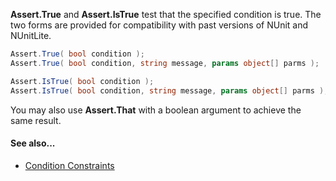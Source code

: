 **Assert.True** and **Assert.IsTrue** test that the specified condition is true.
The two forms are provided for compatibility with past versions of NUnit and
NUnitLite.

```C#
Assert.True( bool condition );
Assert.True( bool condition, string message, params object[] parms );

Assert.IsTrue( bool condition );
Assert.IsTrue( bool condition, string message, params object[] parms );
```

You may also use **Assert.That** with a boolean argument to achieve the
same result.

#### See also...
 * [Condition Constraints](constraints#condition-constraints)
